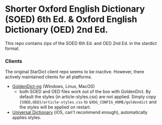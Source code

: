 # Shorter Oxford English Dictionary (SOED) 6th Ed. & Oxford English Dictionary (OED) 2nd Ed.

This repo contains zips of the SOED 6th Ed. and OED 2nd Ed. in the stardict
format. 

### Clients

The original StarDict client repo seems to be inactive. However, there actively
maintained clients for all platforms.

- [GoldenDict-ng](https://github.com/xiaoyifang/goldendict-ng) (Windows, Linux, MacOS)
  - both SOED and OED files work out of the box with GoldenDict. By default the
    styles (in article-styles.css) are not applied. Simply copy
    `{SOED,OED}/article-styles.css` to `$XDG_CONFIG_HOME/goldendict` and the
    styles will be applied on restart.
- [Universal Dictionary](https://dictionary-universal.appspot.com/dictionary/en/) 
  (iOS, can't recommend enough), automatically applies styles.




